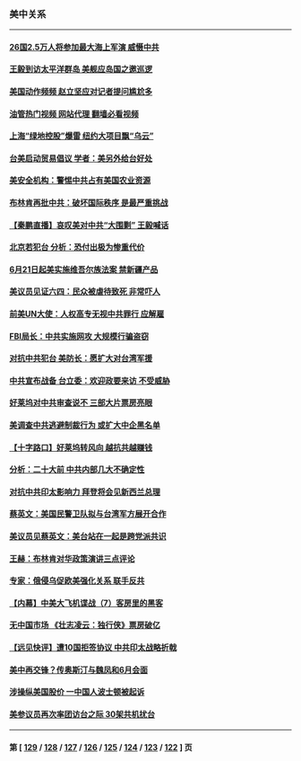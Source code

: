 ### 美中关系
---
#### [26国2.5万人将参加最大海上军演 威慑中共](../../pages/nf1412576/n13751040.md?06030845) 
#### [王毅到访太平洋群岛 美舰应岛国之邀巡逻](../../pages/nf1412576/n13751112.md?06030845) 
#### [美国动作频频 赵立坚应对记者提问尴尬多](../../pages/nf1412576/n13751169.md?06030845) 
#### [油管热门视频 网站代理 翻墙必看视频](http://209.222.30.114:81/youtube.html?06030845)
#### [上海“绿地控股”爆雷 纽约大项目飘“乌云”](../../pages/nf1412576/n13750699.md?06030845) 
#### [台美启动贸易倡议 学者：美另外给台好处](../../pages/nf1412576/n13751031.md?06030845) 
#### [美安全机构：警惕中共占有美国农业资源](../../pages/nf1412576/n13750598.md?06030845) 
#### [布林肯再批中共：破坏国际秩序 是最严重挑战](../../pages/nf1412576/n13750512.md?06030845) 
#### [【秦鹏直播】哀叹美对中共“大围剿” 王毅喊话](../../pages/nf1412576/n13750478.md?06030845) 
#### [北京若犯台 分析：恐付出极为惨重代价](../../pages/nf1412576/n13750116.md?06030845) 
#### [6月21日起美实施维吾尔族法案 禁新疆产品](../../pages/nf1412576/n13750423.md?06030845) 
#### [美议员见证六四：民众被虐待致死 非常吓人](../../pages/nf1412576/n13750329.md?06030845) 
#### [前美UN大使：人权高专无视中共罪行 应解雇](../../pages/nf1412576/n13750132.md?06030845) 
#### [FBI局长：中共实施网攻 大规模行骗盗窃](../../pages/nf1412576/n13750396.md?06030845) 
#### [对抗中共犯台 美防长：愿扩大对台湾军援](../../pages/nf1412576/n13750304.md?06030845) 
#### [中共宣布战备 台立委：欢迎政要来访 不受威胁](../../pages/nf1412576/n13750194.md?06030845) 
#### [好莱坞对中共审查说不 三部大片票房亮眼](../../pages/nf1412576/n13749548.md?06030845) 
#### [美调查中共逃避制裁行为 或扩大中企黑名单](../../pages/nf1412576/n13749587.md?06030845) 
#### [【十字路口】好莱坞转风向 越抗共越赚钱](../../pages/nf1412576/n13749358.md?06030845) 
#### [分析：二十大前 中共内部几大不确定性](../../pages/nf1412576/n13748917.md?06030845) 
#### [对抗中共印太影响力 拜登将会见新西兰总理](../../pages/nf1412576/n13749347.md?06030845) 
#### [蔡英文：美国民警卫队拟与台湾军方展开合作](../../pages/nf1412576/n13749309.md?06030845) 
#### [美议员见蔡英文：美台站在一起是跨党派共识](../../pages/nf1412576/n13749207.md?06030845) 
#### [王赫：布林肯对华政策演讲三点评论](../../pages/nf1412576/n13749157.md?06030845) 
#### [专家：俄侵乌促欧美强化关系 联手反共](../../pages/nf1412576/n13749076.md?06030845) 
#### [【内幕】中美大飞机谍战（7）客房里的黑客](../../pages/nf1412576/n13749136.md?06030845) 
#### [无中国市场 《壮志凌云：独行侠》票房破亿](../../pages/nf1412576/n13749033.md?06030845) 
#### [【远见快评】遭10国拒签协议 中共印太战略折戟](../../pages/nf1412576/n13748974.md?06030845) 
#### [美中再交锋？传奥斯汀与魏凤和6月会面](../../pages/nf1412576/n13748846.md?06030845) 
#### [涉操纵美国股价 一中国人波士顿被起诉](../../pages/nf1412576/n13748348.md?06030845) 
#### [美参议员再次率团访台之际 30架共机扰台](../../pages/nf1412576/n13748744.md?06030845) 

---
#### 第 [ [129](./129.md?06030845) / [128](./128.md?06030845) / [127](./127.md?06030845) / [126](./126.md?06030845) / [125](./125.md?06030845) / [124](./124.md?06030845) / [123](./123.md?06030845) / [122](./122.md?06030845) ] 页
